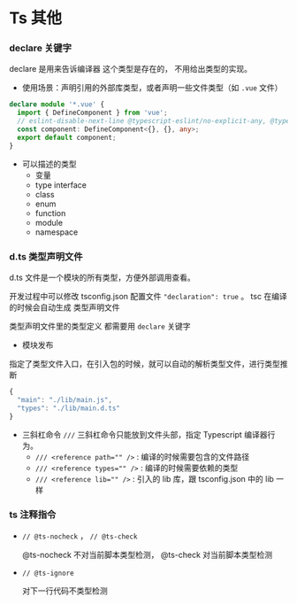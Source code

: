 # Ts 其他

### declare 关键字

declare 是用来告诉编译器 这个类型是存在的， 不用给出类型的实现。

- 使用场景：声明引用的外部库类型，或者声明一些文件类型（如 `.vue` 文件）

```ts
declare module '*.vue' {
  import { DefineComponent } from 'vue';
  // eslint-disable-next-line @typescript-eslint/no-explicit-any, @typescript-eslint/ban-types
  const component: DefineComponent<{}, {}, any>;
  export default component;
}
```

- 可以描述的类型
  - 变量
  - type interface
  - class
  - enum
  - function
  - module
  - namespace

### d.ts 类型声明文件

d.ts 文件是一个模块的所有类型，方便外部调用查看。

开发过程中可以修改 tsconfig.json 配置文件 `"declaration": true` 。 tsc 在编译的时候会自动生成 类型声明文件

类型声明文件里的类型定义 都需要用 `declare` 关键字

- 模块发布

指定了类型文件入口，在引入包的时候，就可以自动的解析类型文件，进行类型推断

```ts
{
  "main": "./lib/main.js",
  "types": "./lib/main.d.ts"
}
```

- 三斜杠命令 `///`
  三斜杠命令只能放到文件头部，指定 Typescript 编译器行为。
  - `/// <reference path="" />` : 编译的时候需要包含的文件路径
  - `/// <reference types="" />` : 编译的时候需要依赖的类型
  - `/// <reference lib="" />` : 引入的 lib 库，跟 tsconfig.json 中的 lib 一样

### ts 注释指令

- `// @ts-nocheck` ， `// @ts-check`

  @ts-nocheck 不对当前脚本类型检测， @ts-check 对当前脚本类型检测

- `// @ts-ignore`

  对下一行代码不类型检测
